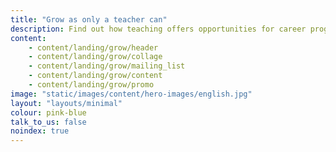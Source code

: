 ```yaml
---
title: "Grow as only a teacher can"
description: Find out how teaching offers opportunities for career progression, personal development and ways to increase your pay
content:
    - content/landing/grow/header
    - content/landing/grow/collage
    - content/landing/grow/mailing_list
    - content/landing/grow/content
    - content/landing/grow/promo
image: "static/images/content/hero-images/english.jpg"
layout: "layouts/minimal"
colour: pink-blue
talk_to_us: false
noindex: true
---
```

